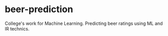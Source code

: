 beer-prediction
===============

College's work for Machine Learning. Predicting beer ratings using ML and IR technics.
